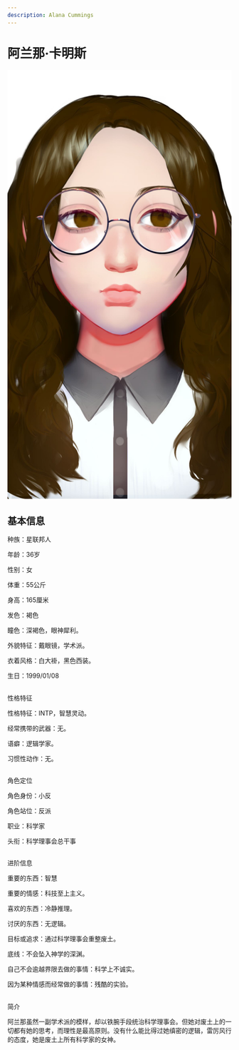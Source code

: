 ```yaml
---
description: Alana Cummings
---
```


# 阿兰那·卡明斯

![&#x963F;&#x5170;&#x90A3;&#xB7;&#x5361;&#x660E;&#x65AF;](../../.gitbook/assets/a-lan-na-ka-ming-si-.jpg)

## 基本信息


种族：星联邦人

年龄：36岁

性别：女

体重：55公斤

身高：165厘米

发色：褐色

瞳色：深褐色，眼神犀利。

外貌特征：戴眼镜，学术派。

衣着风格：白大褂，黑色西装。

生日：1999/01/08

## 
性格特征


性格特征：INTP，智慧灵动。

经常携带的武器：无。

语癖：逻辑学家。

习惯性动作：无。

## 
角色定位


角色身份：小反

角色站位：反派

职业：科学家

头衔：科学理事会总干事


## 
进阶信息


重要的东西：智慧

重要的情感：科技至上主义。

喜欢的东西：冷静推理。

讨厌的东西：无逻辑。

目标或追求：通过科学理事会重整废土。

底线：不会坠入神学的深渊。

自己不会逾越界限去做的事情：科学上不诚实。

因为某种情感而经常做的事情：残酷的实验。

## 
简介


阿兰那虽然一副学术派的模样，却以铁腕手段统治科学理事会。但她对废土上的一切都有她的思考，而理性是最高原则。没有什么能比得过她缜密的逻辑，雷厉风行的态度，她是废土上所有科学家的女神。

